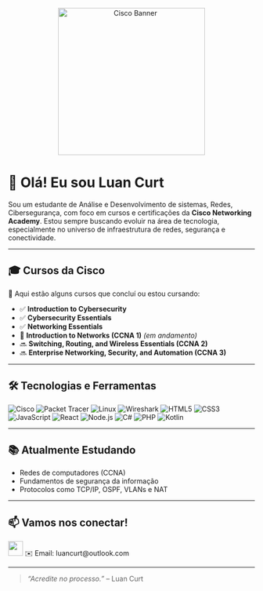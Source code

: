 <p align="center">
  <img src="https://seeklogo.com/images/C/cisco-logo-833198B2C1-seeklogo.com.png" alt="Cisco Banner" width="300"/>
</p>

# 👋 Olá! Eu sou Luan Curt

Sou um estudante de Análise e Desenvolvimento de sistemas, Redes, Cibersegurança, com foco em cursos e certificações da **Cisco Networking Academy**. Estou sempre buscando evoluir na área de tecnologia, especialmente no universo de infraestrutura de redes, segurança e conectividade.

---

## 🎓 Cursos da Cisco

🚀 Aqui estão alguns cursos que concluí ou estou cursando:

- ✅ **Introduction to Cybersecurity**
- ✅ **Cybersecurity Essentials**
- ✅ **Networking Essentials**
- 🔄 **Introduction to Networks (CCNA 1)** *(em andamento)*
- 🔜 **Switching, Routing, and Wireless Essentials (CCNA 2)** 
- 🔜 **Enterprise Networking, Security, and Automation (CCNA 3)**



---

## 🛠️ Tecnologias e Ferramentas

![Cisco](https://img.shields.io/badge/-Cisco-1BA0D7?style=flat&logo=cisco&logoColor=white)
![Packet Tracer](https://img.shields.io/badge/-PacketTracer-0078D7?style=flat&logo=cisco&logoColor=white)
![Linux](https://img.shields.io/badge/-Linux-FCC624?style=flat&logo=linux&logoColor=black)
![Wireshark](https://img.shields.io/badge/-Wireshark-1679A7?style=flat&logo=wireshark&logoColor=white)
![HTML5](https://img.shields.io/badge/-HTML5-E34F26?style=flat&logo=html5&logoColor=fff)
![CSS3](https://img.shields.io/badge/-CSS3-1572B6?style=flat&logo=css3)
![JavaScript](https://img.shields.io/badge/-JavaScript-F7DF1E?style=flat&logo=javascript&logoColor=000)
![React](https://img.shields.io/badge/-React-61DAFB?style=flat&logo=react)
![Node.js](https://img.shields.io/badge/-Node.js-339933?style=flat&logo=node.js&logoColor=fff)
![C#](https://img.shields.io/badge/C%23-239120?style=flat&logo=c-sharp&logoColor=white)
![PHP](https://img.shields.io/badge/PHP-777BB4?style=flat&logo=php&logoColor=white)
![Kotlin](https://img.shields.io/badge/Kotlin-7F52FF?style=flat&logo=kotlin&logoColor=white)

---

## 📚 Atualmente Estudando

- Redes de computadores (CCNA)
- Fundamentos de segurança da informação
- Protocolos como TCP/IP, OSPF, VLANs e NAT

---


## 📫 Vamos nos conectar!

<p>
<a href="https://www.linkedin.com/in/luan-curt-88961624a"><img src="https://img.shields.io/badge/linkedin-%230077B5.svg?style=for-the-badge&logo=linkedin&logoColor=white" style="margin-bottom: 4px;" height="30px" target="_blank"></a>
✉️ Email: luancurt@outlook.com
</p>


---

> *“Acredite no processo.”* – Luan Curt

